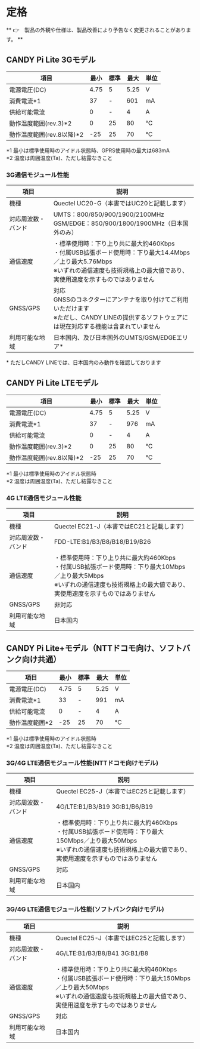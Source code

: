 <!-- toc -->

# 定格

** 👉　製品の外観や仕様は、製品改善により予告なく変更されることがあります。 **

## CANDY Pi Lite 3Gモデル

| 項目            |  最小 | 標準 | 最大 | 単位 |
| -------------- | ----- | --- | ---- | --- |
|  電源電圧(DC)    | 4.75 |  5  | 5.25 | V   |
|  消費電流*1      | 37   |  -  | 601  | mA  |
|  供給可能電流     | 0    |  -  | 4    | A   |
|  動作温度範囲(rev.3)*2 | 0    | 25  | 80   | ℃   |
|  動作温度範囲(rev.8以降)*2 | -25  | 25  | 70   | ℃   |

\*1 最小は標準使用時のアイドル状態時、GPRS使用時の最大は683mA<br>
\*2 温度は周囲温度(Ta)、ただし結露なきこと

### 3G通信モジュール性能

| 項目             | 説明                                  |
| --------------- | ------------------------------------- |
| 機種             | Quectel UC20-G（本書ではUC20と記載します） |
| 対応周波数・バンド | UMTS：800/850/900/1900/2100MHz<br>GSM/EDGE：850/900/1800/1900MHz（日本国外のみ）|
| 通信速度         | ・標準使用時：下り上り共に最大約460Kbps<br>・付属USB拡張ボード使用時：下り最大14.4Mbps／上り最大5.76Mbps<br>※いずれの通信速度も技術規格上の最大値であり、実使用速度を示すものではありません |
| GNSS/GPS        | 対応<br>GNSSのコネクターにアンテナを取り付けてご利用いただけます<br>※ただし、CANDY LINEの提供するソフトウェアには現在対応する機能は含まれていません |
| 利用可能な地域    | 日本国内、及び日本国外のUMTS/GSM/EDGEエリア* |

\* ただしCANDY LINEでは、日本国内のみ動作を確認しております

## CANDY Pi Lite LTEモデル

| 項目            |  最小 | 標準 | 最大 | 単位 |
| -------------- | ----- | --- | ---- | --- |
|  電源電圧(DC)    | 4.75 |  5  | 5.25 | V   |
|  消費電流*1      | 37   |  -  | 976  | mA  |
|  供給可能電流     | 0    |  -  | 4    | A   |
|  動作温度範囲(rev.3)*2 | 0    | 25  | 80   | ℃   |
|  動作温度範囲(rev.8以降)*2 | -25  | 25  | 70   | ℃   |

\*1 最小は標準使用時のアイドル状態時<br>
\*2 温度は周囲温度(Ta)、ただし結露なきこと

### 4G LTE通信モジュール性能

| 項目             | 説明                                  |
| --------------- | ------------------------------------- |
| 機種             | Quectel EC21-J（本書ではEC21と記載します） |
| 対応周波数・バンド | FDD-LTE:B1/B3/B8/B18/B19/B26 |
| 通信速度         | ・標準使用時：下り上り共に最大約460Kbps<br>・付属USB拡張ボード使用時：下り最大10Mbps／上り最大5Mbps<br>※いずれの通信速度も技術規格上の最大値であり、実使用速度を示すものではありません |
| GNSS/GPS        | 非対応                     |
| 利用可能な地域    | 日本国内                   |

## CANDY Pi Lite+モデル（NTTドコモ向け、ソフトバンク向け共通）

| 項目            |  最小 | 標準 | 最大 | 単位 |
| -------------- | ----- | --- | ---- | --- |
|  電源電圧(DC)    | 4.75 |  5  | 5.25 | V   |
|  消費電流*1     | 33   |  -  | 991 | mA  |
|  供給可能電流     | 0    |  -  | 4    | A   |
|  動作温度範囲*2  | -25    | 25  | 70   | ℃   |

\*1 最小は標準使用時のアイドル状態時<br>
\*2 温度は周囲温度(Ta)、ただし結露なきこと

### 3G/4G LTE通信モジュール性能(NTTドコモ向けモデル)

| 項目             | 説明                                  |
| --------------- | ------------------------------------- |
| 機種             | Quectel EC25-J（本書ではEC25と記載します） |
| 対応周波数・バンド | 4G/LTE:B1/B3/B19 3G:B1/B6/B19 |
| 通信速度         | ・標準使用時：下り上り共に最大約460Kbps<br>・付属USB拡張ボード使用時：下り最大150Mbps／上り最大50Mbps<br>※いずれの通信速度も技術規格上の最大値であり、実使用速度を示すものではありません |
| GNSS/GPS        | 対応                     |
| 利用可能な地域    | 日本国内                   |

### 3G/4G LTE通信モジュール性能(ソフトバンク向けモデル)

| 項目             | 説明                                  |
| --------------- | ------------------------------------- |
| 機種             | Quectel EC25-J（本書ではEC25と記載します） |
| 対応周波数・バンド | 4G/LTE:B1/B3/B8/B41 3G:B1/B8 |
| 通信速度         | ・標準使用時：下り上り共に最大約460Kbps<br>・付属USB拡張ボード使用時：下り最大150Mbps／上り最大50Mbps<br>※いずれの通信速度も技術規格上の最大値であり、実使用速度を示すものではありません |
| GNSS/GPS        | 対応                     |
| 利用可能な地域    | 日本国内                   |
